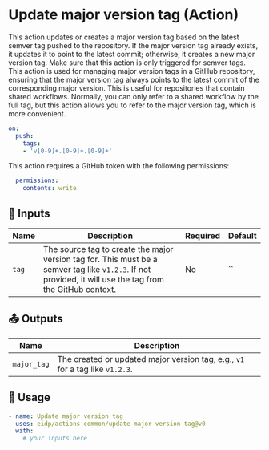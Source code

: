 <!-- NOTE: This file's contents are automatically generated. Do not edit manually. -->
# Update major version tag (Action)

This action updates or creates a major version tag based on the latest semver tag pushed to the repository. If the major version tag already exists, it updates it to point to the latest commit; otherwise, it creates a new major version tag.
Make sure that this action is only triggered for semver tags.
This action is used for managing major version tags in a GitHub repository, ensuring that the major version tag always points to the latest commit of the corresponding major version.
This is useful for repositories that contain shared workflows.
Normally, you can only refer to a shared workflow by the full tag, but this action allows you to refer to the major version tag, which is more convenient.

```yaml
on:
  push:
    tags:
    - 'v[0-9]+.[0-9]+.[0-9]+'
```

This action requires a GitHub token with the following permissions:
```yaml
  permissions:
    contents: write
```

## 🔧 Inputs

| Name|                                                                        Description                                                                       |Required|Default|
|-----|----------------------------------------------------------------------------------------------------------------------------------------------------------|--------|-------|
|`tag`|The source tag to create the major version tag for. This must be a semver tag like `v1.2.3`. If not provided, it will use the tag from the GitHub context.|   No   |   ``  |

## 📤 Outputs

|    Name   |                                 Description                                 |
|-----------|-----------------------------------------------------------------------------|
|`major_tag`|The created or updated major version tag, e.g., `v1` for a tag like `v1.2.3`.|

## 🚀 Usage

```yaml
- name: Update major version tag
  uses: eidp/actions-common/update-major-version-tag@v0
  with:
    # your inputs here
```
